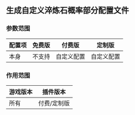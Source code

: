 ## 生成自定义淬炼石概率部分配置文件

### 参数范围

| 配置项 | 免费版 | 付费版   | 定制版   |
|-----|-----|-------|-------|
| 本身  | 不支持 | 自定义配置 | 自定义配置 |

### 作用范围

| 游戏版本 | 插件版本   |
|------|--------|
| 所有   | 付费/定制版 |

